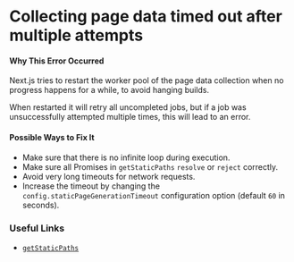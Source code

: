 # Collecting page data timed out after multiple attempts

#### Why This Error Occurred

Next.js tries to restart the worker pool of the page data collection when no progress happens for a while, to avoid hanging builds.

When restarted it will retry all uncompleted jobs, but if a job was unsuccessfully attempted multiple times, this will lead to an error.

#### Possible Ways to Fix It

- Make sure that there is no infinite loop during execution.
- Make sure all Promises in `getStaticPaths` `resolve` or `reject` correctly.
- Avoid very long timeouts for network requests.
- Increase the timeout by changing the `config.staticPageGenerationTimeout` configuration option (default `60` in seconds).

### Useful Links

- [`getStaticPaths`](https://nextjs.org/docs/basic-features/data-fetching/get-static-paths.md)
